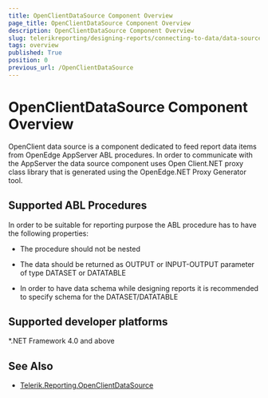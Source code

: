 ```yaml
---
title: OpenClientDataSource Component Overview
page_title: OpenClientDataSource Component Overview
description: OpenClientDataSource Component Overview
slug: telerikreporting/designing-reports/connecting-to-data/data-source-components/openclientdatasource-component/overview
tags: overview
published: True
position: 0
previous_url: /OpenClientDataSource
---
```


# OpenClientDataSource Component Overview

OpenClient data source is a component dedicated to feed report data items from OpenEdge AppServer ABL procedures. In order to communicate with the AppServer the data source component uses Open Client.NET proxy class library that is generated using the OpenEdge.NET Proxy Generator tool.       

## Supported ABL Procedures

In order to be suitable for reporting purpose the ABL procedure has to have the following properties:

* The procedure should not be nested

* The data should be returned as OUTPUT or INPUT-OUTPUT parameter of type DATASET or DATATABLE

* In order to have data schema while designing reports it is recommended to specify schema for the DATASET/DATATABLE

## Supported developer platforms

*.NET Framework 4.0 and above             

## See Also

* [Telerik.Reporting.OpenClientDataSource](/reporting/api/Telerik.Reporting.OpenClientDataSource)

